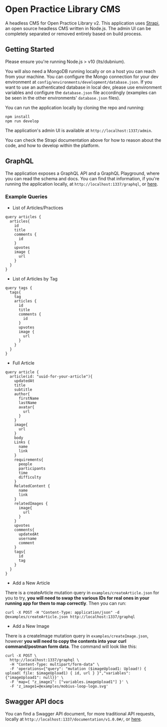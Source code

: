 # Open Practice Library CMS

A headless CMS for Open Practice Library v2.  This application uses [Strapi](https://strapi.io/documentation/3.0.0-beta.x), an open source headless CMS written in Node.js.  The admin UI can be completely separated or removed entirely based on build process.

## Getting Started

Please ensure you're running Node.js > v10 (lts/dubnium).

You will also need a MongoDB running locally or on a host you can reach from your machine.  You can configure the Mongo connection for your dev environment at `config/environments/development/database.json`.  If you want to use an authenticated database in local dev, please use environment variables and configure the `database.json` file accordingly (examples can be seen in the other environments' `database.json` files).

You can run the application locally by cloning the repo and running:
```
npm install
npm run develop
```
The application's admin UI is available at `http://localhost:1337/admin`.

You can check the Strapi documentation above for how to reason about the code, and how to develop within the platform.

## GraphQL

The application exposes a GraphQL API and a GraphQL Playground, where you can read the schema and docs.  You can find that information, if you're running the application locally, at `http://localhost:1337/graphql`, or [here](http://open-practice-library-cms-opl-dev.apps.s43.core.rht-labs.com/graphql).

### Example Queries
- List of Articles/Practices
```
query articles {
  articles{
    id
    title
    comments {
      id
    }
    upvotes
    image {
      url
    }
  }
}
```
- List of Articles by Tag
```
query tags {
  tags{
    tag
    articles {
      id
      title
      comments {
        id
      }
      upvotes
      image {
        url
      }
    }
  }
}
```
- Full Article
```
query article {
  article(id: "uuid-for-your-article"){
    updatedAt
    title
    subtitle
    author{
      firstName
      lastName
      avatar{
        url
      }
    }
    image{
      url
    }
    body
    Links {
      name
      link
    }
    requirements{
      people
      participants
      time
      difficulty
    }
    RelatedContent {
      name
      link
    }
    relatedImages {
      image{
        url
      }
    }
    upvotes
    comments{
      updatedAt
      username
      comment
    }
    tags{
      id
      tag
    }
  }
}
```
- Add a New Article

There is a createArticle mutation query in `examples/createArticle.json` for you to try, **you will need to swap the various IDs for real ones in your running app for them to map correctly**.  Then you can run:
```
curl -X POST -H "Content-Type: application/json" -d @examples/createArticle.json http://localhost:1337/graphql
```
- Add a New Image

There is a createImage mutation query in `examples/createImage.json`, however **you will need to copy the contents into your curl command/postman form data**.  The command will look like this:
```
curl -X POST \
  http://localhost:1337/graphql \
  -H "Content-Type: multipart/form-data" \
  -F 'operations={"query": "mutation ($imageUpload1: Upload!) { upload( file: $imageUpload1) { id, url } }","variables": {"imageUpload1": null}}' \
  -F 'map={ "z_image1": ["variables.imageUpload1"] }' \
  -F 'z_image1=@examples/mobius-loop-logo.svg'
```

## Swagger API docs

You can find a Swagger API document, for more traditional API requests, locally at `http://localhost:1337/documentation/v1.0.0#/`, or [here](http://open-practice-library-cms-opl-dev.apps.s43.core.rht-labs.com/documentation/v1.0.0#/).
